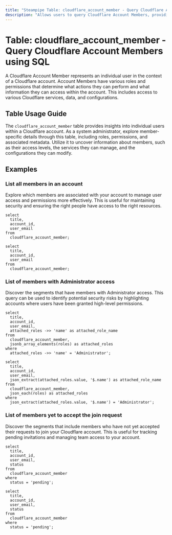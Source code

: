 ```yaml
---
title: "Steampipe Table: cloudflare_account_member - Query Cloudflare Account Members using SQL"
description: "Allows users to query Cloudflare Account Members, providing detailed information about members associated with a Cloudflare account."
---
```


# Table: cloudflare_account_member - Query Cloudflare Account Members using SQL

A Cloudflare Account Member represents an individual user in the context of a Cloudflare account. Account Members have various roles and permissions that determine what actions they can perform and what information they can access within the account. This includes access to various Cloudflare services, data, and configurations.

## Table Usage Guide

The `cloudflare_account_member` table provides insights into individual users within a Cloudflare account. As a system administrator, explore member-specific details through this table, including roles, permissions, and associated metadata. Utilize it to uncover information about members, such as their access levels, the services they can manage, and the configurations they can modify.

## Examples

### List all members in an account
Explore which members are associated with your account to manage user access and permissions more effectively. This is useful for maintaining security and ensuring the right people have access to the right resources.

```sql+postgres
select
  title,
  account_id,
  user_email
from
  cloudflare_account_member;
```

```sql+sqlite
select
  title,
  account_id,
  user_email
from
  cloudflare_account_member;
```

### List of members with Administrator access
Discover the segments that have members with Administrator access. This query can be used to identify potential security risks by highlighting accounts where users have been granted high-level permissions.

```sql+postgres
select
  title,
  account_id,
  user_email,
  attached_roles ->> 'name' as attached_role_name
from
  cloudflare_account_member,
  jsonb_array_elements(roles) as attached_roles
where
  attached_roles ->> 'name' = 'Administrator';
```

```sql+sqlite
select
  title,
  account_id,
  user_email,
  json_extract(attached_roles.value, '$.name') as attached_role_name
from
  cloudflare_account_member,
  json_each(roles) as attached_roles
where
  json_extract(attached_roles.value, '$.name') = 'Administrator';
```

### List of members yet to accept the join request
Discover the segments that include members who have not yet accepted their requests to join your Cloudflare account. This is useful for tracking pending invitations and managing team access to your account.

```sql+postgres
select
  title,
  account_id,
  user_email,
  status
from
  cloudflare_account_member
where
  status = 'pending';
```

```sql+sqlite
select
  title,
  account_id,
  user_email,
  status
from
  cloudflare_account_member
where
  status = 'pending';
```
